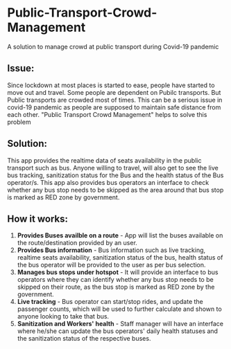 # Public-Transport-Crowd-Management
A solution to manage crowd at public transport during Covid-19 pandemic

## Issue:
Since lockdown at most places is started to ease, people have started to move out and travel. Some people are dependent on Pubilc transports. But Public transports are crowded most of times. This can be a serious issue in covid-19 pandemic as people are supposed to maintain safe distance from each other. "Public Transport Crowd Management" helps to solve this problem

## Solution: 
This app provides the realtime data of seats availability in the public transport such as bus. Anyone willing to travel, will also get to see the live bus tracking, sanitization status for the Bus and the health status of the Bus operator/s. This app also provides bus operators an interface to check whether any bus stop needs to be skipped as the area around that bus stop is marked as RED zone by government.

## How it works: 
1. **Provides Buses availble on a route** - App will list the buses available on the route/destination provided by an user.
2. **Provides Bus information** - Bus information such as live tracking, realtime seats availability, sanitization status of the bus, health status of the bus operator will be provided to the user as per bus selection.
3. **Manages bus stops under hotspot** - It will provide an interface to bus operators where they can identify whether any bus stop needs to be skipped on their route, as the bus stop is marked as RED zone by the government.
4. **Live tracking** - Bus operator can start/stop rides, and update the passenger counts, which will be used to further calculate and shown to anyone looking to take that bus.
5. **Sanitization and Workers' health** - Staff manager will have an interface where he/she can update the bus operators' daily health statuses and the sanitization status of the respective buses.
